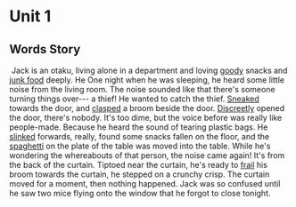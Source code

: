 # 	Unit 1

## Words Story

​	Jack is an otaku, living alone in a department and loving <u>goody</u> snacks and <u>junk food</u> deeply. He  One night when he was sleeping, he heard some little noise from the living room. The noise sounded like that there's someone turning things over--- a thief! He wanted to catch the thief. <u>Sneaked</u> towards the door, and <u>clasped</u> a broom beside the door. <u>Discreetly</u> opened the door, there's nobody. It's too dime, but the voice before was really like people-made. Because he heard the sound of tearing plastic bags. He <u>slinked</u> forwards, really, found some snacks fallen on the floor, and the <u>spaghetti</u> on the plate of the table was moved into the table. While he's wondering the whereabouts of that person, the noise came again! It's from the back of the curtain. Tiptoed near the curtain, he's ready to <u>frail</u> his broom towards the curtain, he stepped on a crunchy crisp. The curtain moved for a moment, then nothing happened. Jack was so confused until he saw two mice flying onto the window that he forgot to close tonight.

